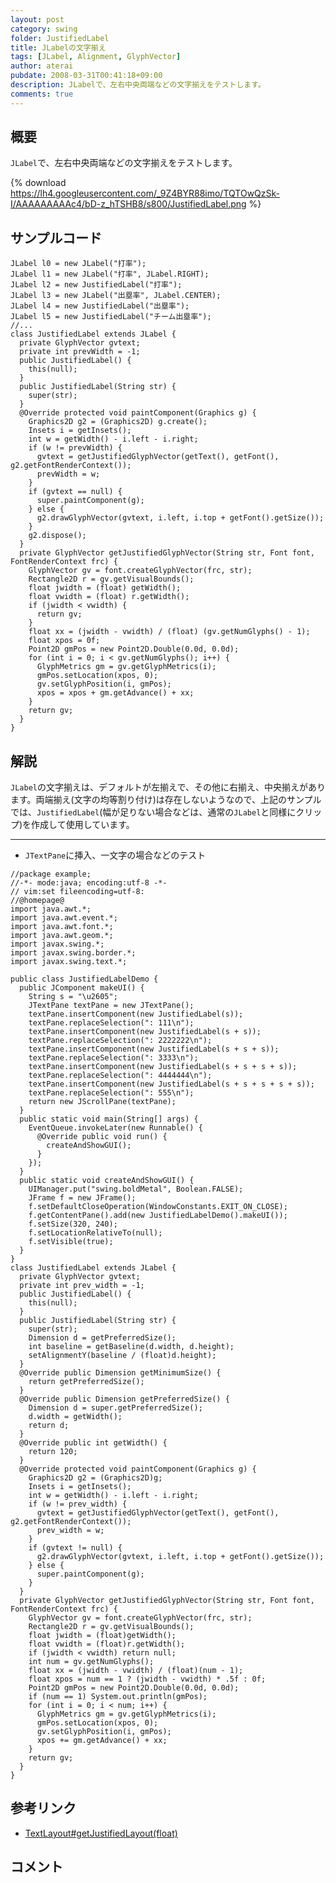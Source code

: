 ```yaml
---
layout: post
category: swing
folder: JustifiedLabel
title: JLabelの文字揃え
tags: [JLabel, Alignment, GlyphVector]
author: aterai
pubdate: 2008-03-31T00:41:18+09:00
description: JLabelで、左右中央両端などの文字揃えをテストします。
comments: true
---
```

## 概要
`JLabel`で、左右中央両端などの文字揃えをテストします。

{% download https://lh4.googleusercontent.com/_9Z4BYR88imo/TQTOwQzSk-I/AAAAAAAAAc4/bD-z_hTSHB8/s800/JustifiedLabel.png %}

## サンプルコード
<pre class="prettyprint"><code>JLabel l0 = new JLabel("打率");
JLabel l1 = new JLabel("打率", JLabel.RIGHT);
JLabel l2 = new JustifiedLabel("打率");
JLabel l3 = new JLabel("出塁率", JLabel.CENTER);
JLabel l4 = new JustifiedLabel("出塁率");
JLabel l5 = new JustifiedLabel("チーム出塁率");
//...
class JustifiedLabel extends JLabel {
  private GlyphVector gvtext;
  private int prevWidth = -1;
  public JustifiedLabel() {
    this(null);
  }
  public JustifiedLabel(String str) {
    super(str);
  }
  @Override protected void paintComponent(Graphics g) {
    Graphics2D g2 = (Graphics2D) g.create();
    Insets i = getInsets();
    int w = getWidth() - i.left - i.right;
    if (w != prevWidth) {
      gvtext = getJustifiedGlyphVector(getText(), getFont(), g2.getFontRenderContext());
      prevWidth = w;
    }
    if (gvtext == null) {
      super.paintComponent(g);
    } else {
      g2.drawGlyphVector(gvtext, i.left, i.top + getFont().getSize());
    }
    g2.dispose();
  }
  private GlyphVector getJustifiedGlyphVector(String str, Font font, FontRenderContext frc) {
    GlyphVector gv = font.createGlyphVector(frc, str);
    Rectangle2D r = gv.getVisualBounds();
    float jwidth = (float) getWidth();
    float vwidth = (float) r.getWidth();
    if (jwidth &lt; vwidth) {
      return gv;
    }
    float xx = (jwidth - vwidth) / (float) (gv.getNumGlyphs() - 1);
    float xpos = 0f;
    Point2D gmPos = new Point2D.Double(0.0d, 0.0d);
    for (int i = 0; i &lt; gv.getNumGlyphs(); i++) {
      GlyphMetrics gm = gv.getGlyphMetrics(i);
      gmPos.setLocation(xpos, 0);
      gv.setGlyphPosition(i, gmPos);
      xpos = xpos + gm.getAdvance() + xx;
    }
    return gv;
  }
}
</code></pre>

## 解説
`JLabel`の文字揃えは、デフォルトが左揃えで、その他に右揃え、中央揃えがあります。両端揃え(文字の均等割り付け)は存在しないようなので、上記のサンプルでは、`JustifiedLabel`(幅が足りない場合などは、通常の`JLabel`と同様にクリップ)を作成して使用しています。

- - - -
- `JTextPane`に挿入、一文字の場合などのテスト

<!-- dummy comment line for breaking list -->

<pre class="prettyprint"><code>//package example;
//-*- mode:java; encoding:utf-8 -*-
// vim:set fileencoding=utf-8:
//@homepage@
import java.awt.*;
import java.awt.event.*;
import java.awt.font.*;
import java.awt.geom.*;
import javax.swing.*;
import javax.swing.border.*;
import javax.swing.text.*;

public class JustifiedLabelDemo {
  public JComponent makeUI() {
    String s = "\u2605";
    JTextPane textPane = new JTextPane();
    textPane.insertComponent(new JustifiedLabel(s));
    textPane.replaceSelection(": 111\n");
    textPane.insertComponent(new JustifiedLabel(s + s));
    textPane.replaceSelection(": 2222222\n");
    textPane.insertComponent(new JustifiedLabel(s + s + s));
    textPane.replaceSelection(": 3333\n");
    textPane.insertComponent(new JustifiedLabel(s + s + s + s));
    textPane.replaceSelection(": 4444444\n");
    textPane.insertComponent(new JustifiedLabel(s + s + s + s + s));
    textPane.replaceSelection(": 555\n");
    return new JScrollPane(textPane);
  }
  public static void main(String[] args) {
    EventQueue.invokeLater(new Runnable() {
      @Override public void run() {
        createAndShowGUI();
      }
    });
  }
  public static void createAndShowGUI() {
    UIManager.put("swing.boldMetal", Boolean.FALSE);
    JFrame f = new JFrame();
    f.setDefaultCloseOperation(WindowConstants.EXIT_ON_CLOSE);
    f.getContentPane().add(new JustifiedLabelDemo().makeUI());
    f.setSize(320, 240);
    f.setLocationRelativeTo(null);
    f.setVisible(true);
  }
}
class JustifiedLabel extends JLabel {
  private GlyphVector gvtext;
  private int prev_width = -1;
  public JustifiedLabel() {
    this(null);
  }
  public JustifiedLabel(String str) {
    super(str);
    Dimension d = getPreferredSize();
    int baseline = getBaseline(d.width, d.height);
    setAlignmentY(baseline / (float)d.height);
  }
  @Override public Dimension getMinimumSize() {
    return getPreferredSize();
  }
  @Override public Dimension getPreferredSize() {
    Dimension d = super.getPreferredSize();
    d.width = getWidth();
    return d;
  }
  @Override public int getWidth() {
    return 120;
  }
  @Override protected void paintComponent(Graphics g) {
    Graphics2D g2 = (Graphics2D)g;
    Insets i = getInsets();
    int w = getWidth() - i.left - i.right;
    if (w != prev_width) {
      gvtext = getJustifiedGlyphVector(getText(), getFont(), g2.getFontRenderContext());
      prev_width = w;
    }
    if (gvtext != null) {
      g2.drawGlyphVector(gvtext, i.left, i.top + getFont().getSize());
    } else {
      super.paintComponent(g);
    }
  }
  private GlyphVector getJustifiedGlyphVector(String str, Font font, FontRenderContext frc) {
    GlyphVector gv = font.createGlyphVector(frc, str);
    Rectangle2D r = gv.getVisualBounds();
    float jwidth = (float)getWidth();
    float vwidth = (float)r.getWidth();
    if (jwidth &lt; vwidth) return null;
    int num = gv.getNumGlyphs();
    float xx = (jwidth - vwidth) / (float)(num - 1);
    float xpos = num == 1 ? (jwidth - vwidth) * .5f : 0f;
    Point2D gmPos = new Point2D.Double(0.0d, 0.0d);
    if (num == 1) System.out.println(gmPos);
    for (int i = 0; i &lt; num; i++) {
      GlyphMetrics gm = gv.getGlyphMetrics(i);
      gmPos.setLocation(xpos, 0);
      gv.setGlyphPosition(i, gmPos);
      xpos += gm.getAdvance() + xx;
    }
    return gv;
  }
}
</code></pre>

## 参考リンク
- [TextLayout#getJustifiedLayout(float)](http://docs.oracle.com/javase/jp/6/api/java/awt/font/TextLayout.html#getJustifiedLayout%28float%29)

<!-- dummy comment line for breaking list -->

## コメント
